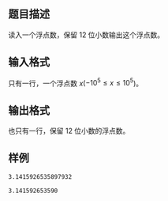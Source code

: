 <h2>题目描述</h2>

读入一个浮点数，保留 $12$ 位小数输出这个浮点数。

<h2>输入格式</h2>

只有一行，一个浮点数 $x$($−10^5≤x≤10^5$)。

<h2>输出格式</h2>

也只有一行，保留 $12$ 位小数的浮点数。

<h2>样例</h2>
<pre><code class="language-input1">3.1415926535897932</code></pre><pre><code class="language-output1">3.141592653590
</code></pre>

